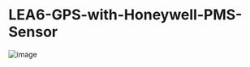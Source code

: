 # LEA6-GPS-with-Honeywell-PMS-Sensor
![image](https://drive.google.com/drive/u/0/folders/1FnNTOhwGeIFtsZM-ryFHLjSqhk67gPQc)
